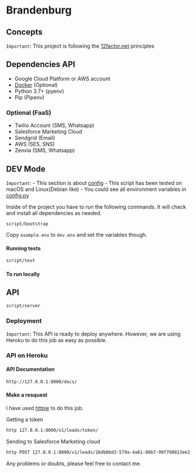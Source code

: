 # Brandenburg

## Concepts

`Important`: This project is following the [12factor.net](https://12factor.net/) principles


## Dependencies API

- Google Cloud Platform or AWS account 
- [Docker](https://docs.docker.com/get-docker/) (Optional)
- Python 3.7+ (pyenv)
- Pip (Pipenv)

### Optional (FaaS)
- Twilio Account (SMS, Whatsapp)
- Salesforce Marketing Cloud
- Sendgrid (Email)
- AWS (SES, SNS)
- Zenvia (SMS, Whatsapp)


## DEV Mode

`Important`:
    - This section is about [config](https://12factor.net/config)
    - This script has been tested on macOS and Linux(Debian like)
    - You could see all environment variables in [config.py](brandenburg/config.py)
 
Inside of the project you have to run the following commands.
It will check and install all dependencies as needed.
```
script/bootstrap
```

Copy `example.env` to `dev.env` and set the variables though.

#### Running tests

```bash
script/test
```


#### To run locally

## API

````bash
script/server
````

### Deployment

`Important`: This API is ready to deploy anywhere. However, we are using Heroku to do this job as easy as possible.


### API on Heroku



#### API Documentation

```bash
http://127.0.0.1:8000/docs/
```

#### Make a resquest
I have used [httpie](https://httpie.org/) to do this job.

Getting a token

```bash
http 127.0.0.1:8000/v1/leads/token/ 
```

Sending to Salesforce Marketing cloud

```bash
http POST 127.0.0.1:8000/v1/leads/16db0bd3-579a-4a61-80b7-99f798013ee2 name=anitta email=anitta2@agrorede1.com phone_number=11912341678
```

Any problems or doubts, please feel free to contact me.


